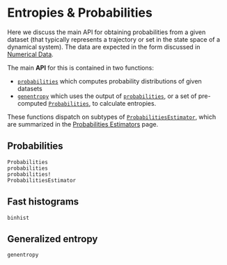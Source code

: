 # Entropies & Probabilities

Here we discuss the main API for obtaining probabilities from a given dataset (that typically represents a trajectory or set in the state space of a dynamical system).
The data are expected in the form discussed in [Numerical Data](@ref).


The main **API** for this is contained in two functions:

* [`probabilities`](@ref) which computes probability distributions of given datasets
* [`genentropy`](@ref) which uses the output of [`probabilities`](@ref), or a set of
    pre-computed [`Probabilities`](@ref), to calculate entropies.

These functions dispatch on subtypes of [`ProbabilitiesEstimator`](@ref), which are summarized in the [Probabilities Estimators](@ref) page.

## Probabilities

```@docs
Probabilities
probabilities
probabilities!
ProbabilitiesEstimator
```

## Fast histograms

```@docs
binhist
```

## Generalized entropy

```@docs
genentropy
```
